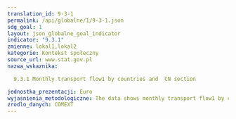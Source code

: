 ```yaml
---
translation_id: 9-3-1
permalink: /api/globalne/1/9-3-1.json
sdg_goal: 1
layout: json_globalne_goal_indicator
indicator: "9.3.1"
zmienne: lokal1,lokal2
kategorie: Kontekst społeczny
source_url: www.stat.gov.pl
nazwa_wskaznika:  
  9.3.1 Monthly transport flow1 by countries and  CN section
jednostka_prezentacji: Euro
wyjasnienia_metodologiczne: The data shows monthly transport flow1 by countries and  CN section
zrodlo_danych: COMEXT
---
```

